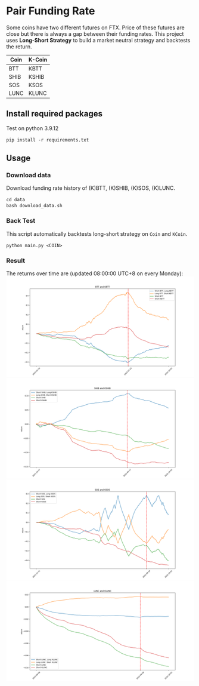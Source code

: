 # Pair Funding Rate
Some coins have two different futures on FTX. Price of these futures are close but there is always a gap between their funding rates. This project uses **Long-Short Strategy** to build a market neutral strategy and backtests the return. 


|   Coin   |   K-Coin   |
| -------- | --------   |
|   BTT    |   KBTT     |
|   SHIB   |   KSHIB    |
|   SOS    |   KSOS     |
|   LUNC   |   KLUNC    |


## Install required packages
Test on python 3.9.12
```
pip install -r requirements.txt
```

## Usage
### Download data
Download funding rate history of (K)BTT, (K)SHIB, (K)SOS, (K)LUNC.
```
cd data
bash download_data.sh
```

### Back Test
This script automatically backtests long-short strategy on `Coin` and `KCoin`.
```
python main.py <COIN>
```

### Result
The returns over time are (updated 08:00:00 UTC+8 on every Monday):
![BTT-KBTT](figure/BTT-KBTT.png)
![SHIB-KSHIB](figure/SHIB-KSHIB.png)
![SOS-KSOS](figure/SOS-KSOS.png)
![LUNC-KLUNC](figure/LUNC-KLUNC.png)

